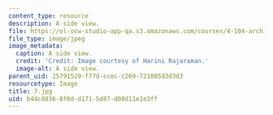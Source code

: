 ```yaml
---
content_type: resource
description: A side view.
file: https://ol-ocw-studio-app-qa.s3.amazonaws.com/courses/4-104-architecture-studio-intentions-spring-2005/b44c88368f6dd1715d87d08d11e1e3ff_7.jpg
file_type: image/jpeg
image_metadata:
  caption: A side view.
  credit: 'Credit: Image courtesy of Harini Rajaraman.'
  image-alt: A side view.
parent_uid: 25791529-f77d-ccec-c269-721085d3d3d3
resourcetype: Image
title: 7.jpg
uid: b44c8836-8f6d-d171-5d87-d08d11e1e3ff
---
```

